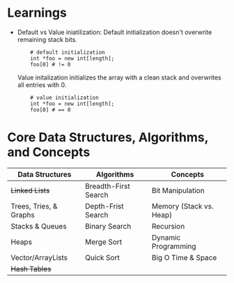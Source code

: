 # Learnings
- Default vs Value iniatilization:
    Default initialization doesn't overwrite remaining stack bits.
    ```
        # default initialization
        int *foo = new int[length];
        foo[0] # != 0 
    ```
    Value initalization initializes the array with a clean stack and overwrites all entries with 0.
    ```
        # value initialization
        int *foo = new int[length];
        foo[0] # == 0
    ```

# Core Data Structures, Algorithms, and Concepts
| Data Structures        | Algorithms           | Concepts                |
| ---------------------- | -------------------- | ----------------------- |
| ~~Linked Lists~~       | Breadth-First Search | Bit Manipulation        |
| Trees, Tries, & Graphs | Depth-Frist Search   | Memory (Stack vs. Heap) |
| Stacks & Queues        | Binary Search        | Recursion               |
| Heaps                  | Merge Sort           | Dynamic Programming     |
| Vector/ArrayLists      | Quick Sort           | Big O Time & Space      |
| ~~Hash Tables~~        |                      |                         |